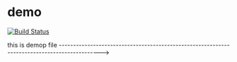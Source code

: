 # demo

[![Build Status](https://travis-ci.org/hamsadatta/demo.svg?branch=master)](https://travis-ci.org/hamsadatta/demo)




this is demop file --------------------------------------------------------------------------------------------->

